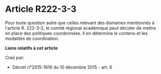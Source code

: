 # Article R222-3-3

Pour toute question autre que celles relevant des domaines mentionnés à l'article R. 222-3-2, le comité régional académique
peut décider de mettre en place des politiques coordonnées. Il en détermine le contenu et les modalités de coordination.

**Liens relatifs à cet article**

_Créé par_:

  - Décret n°2015-1616 du 10 décembre 2015 - art. 6
